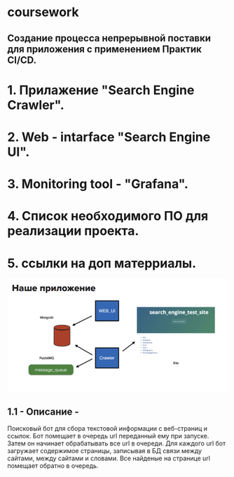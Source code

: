# coursework
## Создание процесса непрерывной поставки для приложения с применением Практик CI/CD.
# 1. Прилажение "Search Engine Crawler".
# 2. Web - intarface "Search Engine UI".
# 3. Monitoring tool - "Grafana".
# 4. Список необходимого ПО для реализации проекта.
# 5. ссылки на доп матерриалы.
 ![Tux, the Linux mascot](./images/scheme.png)





## 1.1 - Описание -
Поисковый бот для сбора текстовой информации с веб-страниц и ссылок.
Бот помещает в очередь url переданный ему при запуске. 
Затем он начинает обрабатывать все url в очереди. 
Для каждого url бот загружает содержимое страницы, записывая в БД связи между сайтами, между сайтами и словами. 
Все найденые на странице url помещает обратно в очередь.
